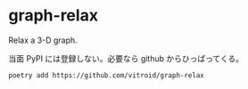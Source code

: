 # graph-relax

Relax a 3-D graph.

当面 PyPI には登録しない。必要なら github からひっぱってくる。

```shell
poetry add https://github.com/vitroid/graph-relax
```
